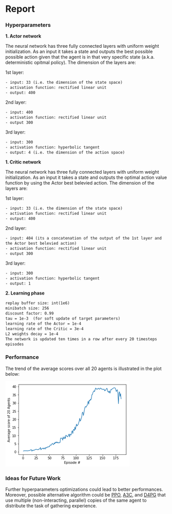 # Report


### Hyperparameters

**1. Actor network**

The neural network has three fully connected layers with uniform weight initialization. As an input it takes a state and outputs the best possible possible action given that the agent is in that very specific state (a.k.a. deterministic opitmal policy). The dimension of the layers are:

  1st layer:
  
    - input: 33 (i.e. the dimension of the state space) 
    - activation function: rectified linear unit
    - output: 400
  
  2nd layer:
  
    - input: 400 
    - activation function: rectified linear unit
    - output 300
  
  3rd layer: 
  
    - input: 300
    - activation function: hyperbolic tangent
    - output: 4 (i.e. the dimension of the action space) 
    
**1. Critic network**

The neural network has three fully connected layers with uniform weight initialization. As an input it takes a state and outputs the optimal action value function by using the Actor best belevied action. The dimension of the layers are:

  1st layer:
  
    - input: 33 (i.e. the dimension of the state space) 
    - activation function: rectified linear unit
    - output: 400
  
  2nd layer:
  
    - input: 404 (its a concatenation of the output of the 1st layer and the Actor best belevied action) 
    - activation function: rectified linear unit
    - output 300
  
  3rd layer: 
  
    - input: 300
    - activation function: hyperbolic tangent
    - output: 1 

**2. Learning phase** 

    replay buffer size: int(1e6) 
    minibatch size: 256      
    discount factor: 0.99      
    tau = 1e-3  (for soft update of target parameters)
    learning rate of the Actor = 1e-4
    learning rate of the Critic = 3e-4
    L2 weights decay = 1e-4
    The network is updated ten times in a row after every 20 timesteps episodes

### Performance

The trend of the average scores over all 20 agents is illustrated in the plot below:

![alt text](images/avg_scores.png)

### Ideas for Future Work

Further hyperparameters optimizations could lead to better performances. Moreover, possible alternative algorithm could be 
[PPO](https://arxiv.org/abs/1707.06347), [A3C](https://arxiv.org/abs/1602.01783), and [D4PG](https://arxiv.org/abs/1804.08617) 
that use multiple (non-interacting, parallel) copies of the same agent to distribute the task of gathering experience.
